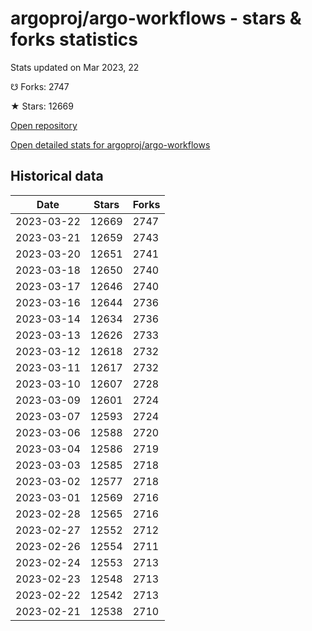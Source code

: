 # argoproj/argo-workflows - stars & forks statistics

Stats updated on Mar 2023, 22

☋ Forks: 2747

★ Stars: 12669

[Open repository](https://github.com/argoproj/argo-workflows)

[Open detailed stats for argoproj/argo-workflows](https://reviewgithub.com/rep/argoproj/argo-workflows)

## Historical data
| Date | Stars | Forks |
|------|-------|-------|
| 2023-03-22 | 12669 | 2747 | 
| 2023-03-21 | 12659 | 2743 | 
| 2023-03-20 | 12651 | 2741 | 
| 2023-03-18 | 12650 | 2740 | 
| 2023-03-17 | 12646 | 2740 | 
| 2023-03-16 | 12644 | 2736 | 
| 2023-03-14 | 12634 | 2736 | 
| 2023-03-13 | 12626 | 2733 | 
| 2023-03-12 | 12618 | 2732 | 
| 2023-03-11 | 12617 | 2732 | 
| 2023-03-10 | 12607 | 2728 | 
| 2023-03-09 | 12601 | 2724 | 
| 2023-03-07 | 12593 | 2724 | 
| 2023-03-06 | 12588 | 2720 | 
| 2023-03-04 | 12586 | 2719 | 
| 2023-03-03 | 12585 | 2718 | 
| 2023-03-02 | 12577 | 2718 | 
| 2023-03-01 | 12569 | 2716 | 
| 2023-02-28 | 12565 | 2716 | 
| 2023-02-27 | 12552 | 2712 | 
| 2023-02-26 | 12554 | 2711 | 
| 2023-02-24 | 12553 | 2713 | 
| 2023-02-23 | 12548 | 2713 | 
| 2023-02-22 | 12542 | 2713 | 
| 2023-02-21 | 12538 | 2710 | 

